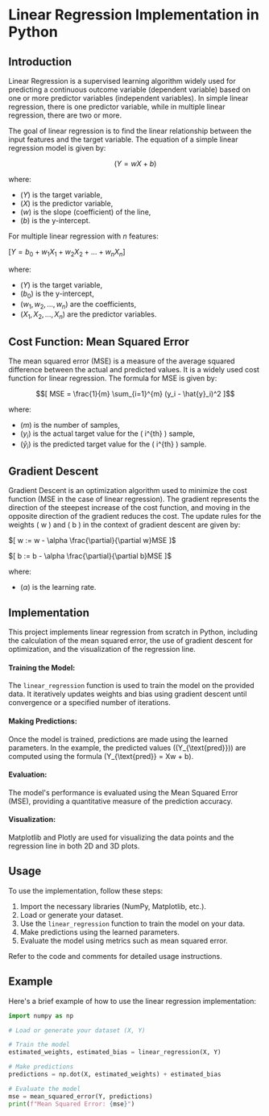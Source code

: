 # Linear Regression Implementation in Python

## Introduction

Linear Regression is a supervised learning algorithm widely used for predicting a continuous outcome variable (dependent variable) based on one or more predictor variables (independent variables). In simple linear regression, there is one predictor variable, while in multiple linear regression, there are two or more.

The goal of linear regression is to find the linear relationship between the input features and the target variable. The equation of a simple linear regression model is given by:

$$( Y = wX + b )$$

where:
- $( Y )$ is the target variable,
- $( X )$ is the predictor variable,
- $( w )$ is the slope (coefficient) of the line,
- $( b )$ is the y-intercept.

For multiple linear regression with $n$ features:

$[ Y = b_0 + w_1X_1 + w_2X_2 + \ldots + w_nX_n ]$

where:
- $( Y )$ is the target variable,
- $( b_0 )$ is the y-intercept,
- $( w_1, w_2, \ldots, w_n )$ are the coefficients,
- $( X_1, X_2, \ldots, X_n )$ are the predictor variables.

## Cost Function: Mean Squared Error

The mean squared error (MSE) is a measure of the average squared difference between the actual and predicted values. It is a widely used cost function for linear regression. The formula for MSE is given by:

$$[ MSE = \frac{1}{m} \sum_{i=1}^{m} (y_i - \hat{y}_i)^2 ]$$

where:
- $( m )$ is the number of samples,
- $( y_i )$ is the actual target value for the \( i^{th} \) sample,
- $( \hat{y}_i )$ is the predicted target value for the \( i^{th} \) sample.

## Gradient Descent

Gradient Descent is an optimization algorithm used to minimize the cost function (MSE in the case of linear regression). The gradient represents the direction of the steepest increase of the cost function, and moving in the opposite direction of the gradient reduces the cost. The update rules for the weights \( w \) and \( b \) in the context of gradient descent are given by:

$[ w := w - \alpha \frac{\partial}{\partial w}MSE ]$

$[ b := b - \alpha \frac{\partial}{\partial b}MSE ]$

where:
- $( \alpha )$ is the learning rate.

## Implementation

This project implements linear regression from scratch in Python, including the calculation of the mean squared error, the use of gradient descent for optimization, and the visualization of the regression line.

#### Training the Model:

The `linear_regression` function is used to train the model on the provided data. It iteratively updates weights and bias using gradient descent until convergence or a specified number of iterations.

#### Making Predictions:

Once the model is trained, predictions are made using the learned parameters. In the example, the predicted values (\(Y_{\text{pred}}\)) are computed using the formula \(Y_{\text{pred}} = Xw + b\).

#### Evaluation:

The model's performance is evaluated using the Mean Squared Error (MSE), providing a quantitative measure of the prediction accuracy.

#### Visualization:

Matplotlib and Plotly are used for visualizing the data points and the regression line in both 2D and 3D plots.


## Usage

To use the implementation, follow these steps:

1. Import the necessary libraries (NumPy, Matplotlib, etc.).
2. Load or generate your dataset.
3. Use the `linear_regression` function to train the model on your data.
4. Make predictions using the learned parameters.
5. Evaluate the model using metrics such as mean squared error.

Refer to the code and comments for detailed usage instructions.

## Example

Here's a brief example of how to use the linear regression implementation:

```python
import numpy as np

# Load or generate your dataset (X, Y)

# Train the model
estimated_weights, estimated_bias = linear_regression(X, Y)

# Make predictions
predictions = np.dot(X, estimated_weights) + estimated_bias

# Evaluate the model
mse = mean_squared_error(Y, predictions)
print(f"Mean Squared Error: {mse}")
```
